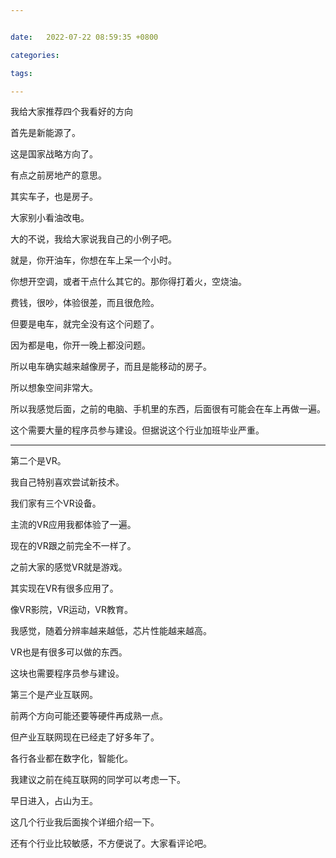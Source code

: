 ```yaml
---


date:   2022-07-22 08:59:35 +0800

categories:

tags:

---
```


我给大家推荐四个我看好的方向

首先是新能源了。

这是国家战略方向了。

有点之前房地产的意思。

其实车子，也是房子。

大家别小看油改电。

大的不说，我给大家说我自己的小例子吧。

就是，你开油车，你想在车上呆一个小时。

你想开空调，或者干点什么其它的。那你得打着火，空烧油。

费钱，很吵，体验很差，而且很危险。

但要是电车，就完全没有这个问题了。

因为都是电，你开一晚上都没问题。

所以电车确实越来越像房子，而且是能移动的房子。

所以想象空间非常大。

所以我感觉后面，之前的电脑、手机里的东西，后面很有可能会在车上再做一遍。

这个需要大量的程序员参与建设。但据说这个行业加班毕业严重。

---

第二个是VR。

我自己特别喜欢尝试新技术。

我们家有三个VR设备。

主流的VR应用我都体验了一遍。

现在的VR跟之前完全不一样了。

之前大家的感觉VR就是游戏。

其实现在VR有很多应用了。

像VR影院，VR运动，VR教育。

我感觉，随着分辨率越来越低，芯片性能越来越高。

VR也是有很多可以做的东西。

这块也需要程序员参与建设。

第三个是产业互联网。

前两个方向可能还要等硬件再成熟一点。

但产业互联网现在已经走了好多年了。

各行各业都在数字化，智能化。

我建议之前在纯互联网的同学可以考虑一下。

早日进入，占山为王。

这几个行业我后面挨个详细介绍一下。

还有个行业比较敏感，不方便说了。大家看评论吧。